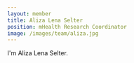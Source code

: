 ```yaml
---
layout: member
title: Aliza Lena Selter
position: mHealth Research Coordinator
image: /images/team/aliza.jpg
---
```


I'm Aliza Lena Selter.
